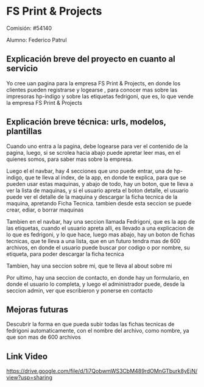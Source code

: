 # FS Print & Projects


Comisión: #54140

Alumno: Federico Patrul

## Explicación breve del proyecto en cuanto al servicio
Yo cree uan pagina para la empresa FS Print & Projects, en donde los clientes pueden registrarse y logearse , para conocer mas sobre las impresoras hp-indigo y sobre las etiquetas fedrigoni, que es, lo que vende la empresa FS Print & Projects

## Explicación breve técnica: urls, modelos, plantillas
Cuando uno entra a la pagina, debe logearse para ver el contenido de la pagina, luego, si se scrolea hacia abajo puede apretar leer mas, en el quienes somos, para saber mas sobre la empresa.

Luego el el navbar, hay 4 secciones que uno puede entrar, una de hp-indigo, que te lleva al index, de la app, en donde te explica, para que se pueden usar estas maquinas, y abajo de todo, hay un boton, que te lleva a ver la lista de maquinas, y si el usuario apreta el boton detalle, el usuario puede ver el detalle de la maquina y descargar la ficha tecnica de la maquina, apretando Ficha Tecnica. tambien desde esta seccion se puede crear, ediar, o borrar maquinas

Tambien en el navbar, hay una seccion llamada Fedrigoni, que es la app de las etiquetas, cuando el usuario apreta alli, es llevado a una explicacion de lo que es fedrigoni, y lo que hace, luego mas abajo, hay un boton de fichas tecnicas, que te lleva a una lista, que en un futuro tendra mas de 600 archivos, en donde el usuario puede buscar por codigo o por nombre, su etiqueta, para poder descargar la ficha tecnica

Tambien, hay una seccion sobre mi, que te lleva al about sobre mi

Por ultimo, hay una seccion de contacto, en donde hay un formulario, en donde el usuario lo completa, y luego el administrador puede, desde la seccion admin, ver que escribieron y ponerse en contacto


## Mejoras futuras
Descubrir la forma en que pueda subir todas las fichas tecnicas de fedrigoni automaticamente, con el nombre del archivo, como nombre, ya que son mas de 600 archivos

## Link Video
https://drive.google.com/file/d/1i7QobwmWS3CbM489rdOMnGTburk8yEjN/view?usp=sharing